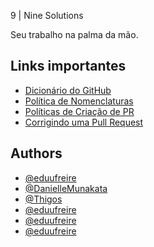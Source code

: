 
9 | Nine Solutions 

Seu trabalho na palma da mão.


## Links importantes

 - [Dicionário do GitHub](https://gist.github.com/victorsenam/8580499)
 - [Política de Nomenclaturas](https://github.com/9Solutions/.github/blob/main/convencoes.md)
 - [Políticas de Criação de PR](https://github.com/9Solutions/.github/blob/main/criando-uma-pr.md)
 - [Corrigindo uma Pull Request](https://github.com/9Solutions/.github/blob/main/corrigindo-pr.md)


## Authors

- [@eduufreire](https://www.github.com/eduufreire)
- [@DanielleMunakata](https://github.com/DanielleMunakata)
- [@Thigos](https://github.com/Thigos)
- [@eduufreire](https://www.github.com/eduufreire)
- [@eduufreire](https://www.github.com/eduufreire)
- [@eduufreire](https://www.github.com/eduufreire)


